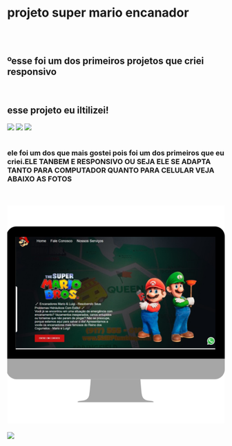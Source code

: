 <h1>projeto super mario encanador</h1>
<br> 
<br>
<h2>ºesse foi um dos primeiros projetos que criei responsivo</h2> 
<br>
<h2>esse projeto eu iltilizei!</h2> 
<img src="https://img.shields.io/badge/HTML5-E34F26?style=for-the-badge&logo=html5&logoColor=white">
<img src="https://img.shields.io/badge/CSS-239120?&style=for-the-badge&logo=css3&logoColor=white">
<img src="https://img.shields.io/badge/JavaScript-F7DF1E?style=for-the-badge&logo=javascript&logoColor=black">
<br>
<br>
<h3>ele foi um dos que mais gostei pois foi um dos primeiros que eu criei.ELE TANBEM E RESPONSIVO OU SEJA ELE SE ADAPTA TANTO PARA COMPUTADOR QUANTO PARA CELULAR VEJA ABAIXO AS FOTOS </h3>
<br>
<br>
<img src="https://github.com/davivieira22/projeto-super-mario-orcamentos/blob/main/imagem/Design%20sem%20nome%20(1).png? widht="10px">
<br>
<br>

<img src="raw=truehttps://github.com/davivieira22/projeto-super-mario-orcamentos/blob/main/imagem/Design%20sem%20nome.png?" widht="10px">
